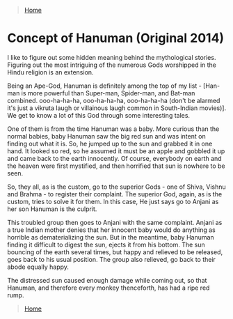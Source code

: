>[Home](../README.md)

# Concept of Hanuman (Original 2014)

I like to figure out some hidden meaning behind the mythological stories. Figuring  out the most intriguing of the numerous Gods worshipped in the Hindu religion is an extension. 

Being an Ape-God, Hanuman is definitely among the top of my list - [Han-man is more powerful than Super-man, Spider-man, and Bat-man combined. ooo-ha-ha-ha, ooo-ha-ha-ha, ooo-ha-ha-ha (don't be alarmed it's just a vikruta laugh or villainous laugh common in South-Indian movies)]. We get to know a lot of this God through some interesting tales.

One of them is from the time Hanuman was a baby. More curious than the normal babies, baby Hanuman saw the big red sun and was intent on finding out what it is. So, he jumped up to the sun and grabbed it in one hand. It looked so red, so he assumed it must be an apple and gobbled it up and came back to the earth innocently. Of course, everybody on earth and the heaven were first mystified, and then horrified that sun is nowhere to be seen.

So, they all, as is the custom, go to the superior Gods - one of Shiva, Vishnu and Brahma - to register their complaint. The superior God, again, as is the custom, tries to solve it for them. In this case, He just says go to Anjani as her son Hanuman is the culprit. 

This troubled group then goes to Anjani with the same complaint. Anjani as a true Indian mother denies that her innocent baby would do anything as horrible as dematerializing the sun. But in the meantime, baby Hanuman finding it difficult to digest the sun, ejects it from his bottom. The sun bouncing of the earth several times, but happy and relieved to be released, goes back to his usual position. The group also relieved, go back to their abode equally happy. 

The distressed sun caused enough damage while coming out, so that Hanuman, and therefore every monkey thenceforth, has had a ripe red rump. 




>[Home](../README.md)